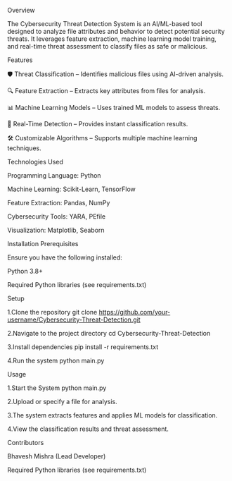 Overview

The Cybersecurity Threat Detection System is an AI/ML-based tool designed to analyze file attributes and behavior to detect potential security threats. It leverages feature extraction, machine learning model training, and real-time threat assessment to classify files as safe or malicious.

Features

🛡 Threat Classification – Identifies malicious files using AI-driven analysis.

🔍 Feature Extraction – Extracts key attributes from files for analysis.

📊 Machine Learning Models – Uses trained ML models to assess threats.

🚀 Real-Time Detection – Provides instant classification results.

🛠 Customizable Algorithms – Supports multiple machine learning techniques.

Technologies Used

Programming Language: Python

Machine Learning: Scikit-Learn, TensorFlow

Feature Extraction: Pandas, NumPy

Cybersecurity Tools: YARA, PEfile

Visualization: Matplotlib, Seaborn

Installation
Prerequisites

Ensure you have the following installed:

Python 3.8+

Required Python libraries (see requirements.txt)

Setup

1.Clone the repository
git clone https://github.com/your-username/Cybersecurity-Threat-Detection.git

2.Navigate to the project directory
cd Cybersecurity-Threat-Detection

3.Install dependencies
pip install -r requirements.txt

4.Run the system
python main.py

Usage

1.Start the System
python main.py

2.Upload or specify a file for analysis.

3.The system extracts features and applies ML models for classification.

4.View the classification results and threat assessment.

Contributors

Bhavesh Mishra (Lead Developer)


Required Python libraries (see requirements.txt)
